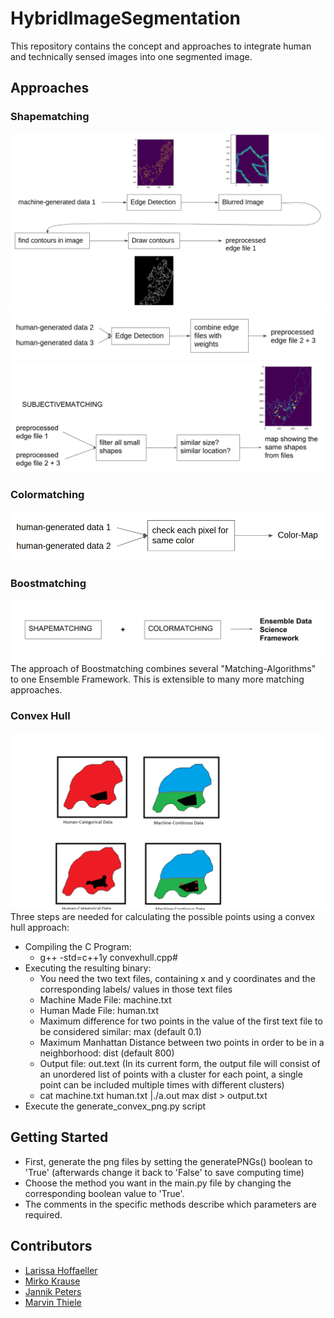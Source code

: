 # HybridImageSegmentation

This repository contains the concept and approaches to integrate human and technically sensed images into one segmented image.

## Approaches
### Shapematching
![Shapematching1](https://github.com/Lariiii/HybridImageSegmentation/blob/master/documentation_images/shapematching1.png)
![Shapematching2](https://github.com/Lariiii/HybridImageSegmentation/blob/master/documentation_images/shapematching2.png)
![Shapematching3](https://github.com/Lariiii/HybridImageSegmentation/blob/master/documentation_images/shapematching3.png)

### Colormatching
![Colormatching](https://github.com/Lariiii/HybridImageSegmentation/blob/master/documentation_images/colormatching.png)

### Boostmatching
![Boostmatching](https://github.com/Lariiii/HybridImageSegmentation/blob/master/documentation_images/Boostmatching.png)
The approach of Boostmatching combines several "Matching-Algorithms" to one Ensemble Framework. This is extensible to many more matching approaches.

### Convex Hull
![Convex Hull](https://github.com/Lariiii/HybridImageSegmentation/blob/master/documentation_images/hull.png)
Three steps are needed for calculating the possible points using a convex hull approach:

* Compiling the C Program:
    - g++ -std=c++1y convexhull.cpp#
* Executing the resulting binary:
    - You need the two text files, containing x and y coordinates and the corresponding labels/ values in those text files
    - Machine Made File: machine.txt
    - Human Made File: human.txt
    - Maximum difference for two points in the value of the first text file to be considered similar: max (default 0.1)
    - Maximum Manhattan Distance between two points in order to be in a neighborhood: dist (default 800)
    - Output file: out.text (In its current form, the output file will consist of an unordered list of points with a cluster for each point, a single point can be included multiple times with different clusters)
    -  cat machine.txt human.txt |./a.out max dist > output.txt
* Execute the generate_convex_png.py script

## Getting Started
* First, generate the png files by setting the generatePNGs() boolean to 'True' (afterwards change it back to 'False' to save computing time) 
* Choose the method you want in the main.py file by changing the corresponding boolean value to 'True'.
* The comments in the specific methods describe which parameters are required.


## Contributors
* [Larissa Hoffaeller](https://github.com/Lariiii)
* [Mirko Krause](https://github.com/Miroka96)
* [Jannik Peters](https://github.com/jannikpeters)
* [Marvin Thiele](https://github.com/MarvinThiele)
